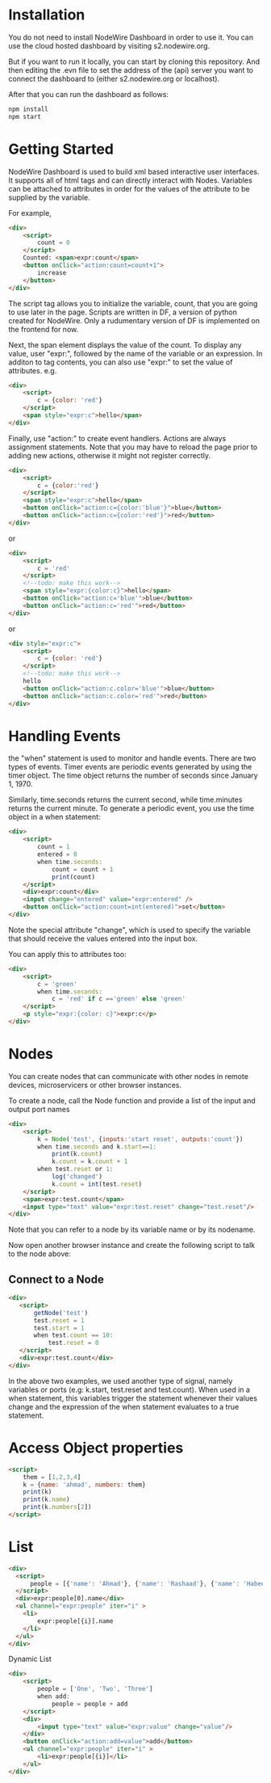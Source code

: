 Installation
================
You do not need to install NodeWire Dashboard in order to use it. You can use the cloud hosted dashboard by visiting s2.nodewire.org.

But if you want to run it locally, you can start by cloning this repository. And then editing the .evn file to set the address of the (api) server you want to connect the dashboard to (either s2.nodewire.org or localhost).

After that you can run the dashboard as follows:

```bash
npm install
npm start
```

Getting Started
=========
NodeWire Dashboard is used to build xml based interactive user interfaces. It supports all of html tags and can directly interact with Nodes. Variables can be attached to attributes in order for the values of the attribute to be supplied by the variable. 

For example,

```html
<div>
    <script>
        count = 0 
    </script>
    Counted: <span>expr:count</span> 
    <button onClick="action:count=count+1">
        increase
    </button>
</div>
```

The script tag allows you to initialize the variable, count, that you are going to use later in the page. Scripts are written in DF, a version of python created for NodeWire.
Only a rudumentary version of DF is implemented on the frontend for now.

Next, the span element displays the value of the count. To display any value, user "expr:", followed by the name of the variable or an expression. In additon to tag contents, you can also use "expr:" to set the value of attributes. e.g.

```html
<div>
    <script>
        c = {color: 'red'}
    </script>
    <span style="expr:c">hello</span>
</div>
```

Finally, use "action:" to create event handlers. Actions are always assignment statements. Note that you may have to reload the page prior to adding new actions, otherwise it might not register correctly.

```html
<div>
    <script>
        c = {color:'red'}
    </script>
    <span style="expr:c">hello</span>
    <button onClick="action:c={color:'blue'}">blue</button>
    <button onClick="action:c={color:'red'}">red</button>
</div>
```

or

```html
<div>
    <script>
        c = 'red'
    </script>
    <!--todo: make this work-->
    <span style="expr:{color:c}">hello</span>
    <button onClick="action:c='blue'">blue</button>
    <button onClick="action:c='red'">red</button>
</div>
```
or

```html
<div style="expr:c">
    <script>
        c = {color: 'red'}
    </script>
    <!--todo: make this work-->
    hello
    <button onClick="action:c.color='blue'">blue</button>
    <button onClick="action:c.color='red'">red</button>
</div>
```

Handling Events
=========
the "when" statement is used to monitor and handle events. There are two types of events. Timer events are periodic events generated by using the timer object. The time object returns the number of seconds since January 1, 1970.

Similarly, time.seconds returns the current second, while time.minutes returns the current minute. To generate a periodic event, you use the time object in a when statement:

```html
<div>
    <script>
        count = 1
        entered = 0
        when time.seconds:
            count = count + 1
            print(count)
    </script>
    <div>expr:count</div>
    <input change="entered" value="expr:entered" />
    <button onClick="action:count=int(entered)">set</button>
</div>
```

Note the special attribute "change", which is used to specify the variable that should receive the values entered into the input box.

You can apply this to attributes too:
```html
<div>
    <script>
        c = 'green'
        when time.seconds:
            c = 'red' if c =='green' else 'green'
    </script>
    <p style="expr:{color: c}">expr:c</p>
</div>
```

Nodes
==========
You can create nodes that can communicate with other nodes in remote devices, microservicers or other browser instances.

To create a node, call the Node function and provide a list of the input and output port names

```html
<div>
    <script>
        k = Node('test', {inputs:'start reset', outputs:'count'})
        when time.seconds and k.start==1:
            print(k.count) 
            k.count = k.count + 1
        when test.reset or 1:
            log('changed')
            k.count = int(test.reset)
    </script>
    <span>expr:test.count</span>
    <input type="text" value="expr:test.reset" change="test.reset"/>
</div>
```
Note that you can refer to a node by its variable name or by its nodename.

Now open another browser instance and create the following script to talk to the node above:


Connect to a Node
------------

```html
<div>
   <script>
       getNode('test')
       test.reset = 1 
       test.start = 1
       when test.count == 10:
           test.reset = 0
   </script> 
   <div>expr:test.count</div>
</div>  
```

In the above two examples, we used another type of signal, namely variables or ports (e.g: k.start, test.reset and test.count). When used in a when statement, this variables trigger the statement whenever their values change and the expression of the when statement evaluates to a true statement.

Access Object properties
========================
```html
<script>
    them = [1,2,3,4]
    k = {name: 'ahmad', numbers: them}  
    print(k) 
    print(k.name)
    print(k.numbers[2])
</script>
```

List
====
```html
<div>
  <script>
      people = [{'name': 'Ahmad'}, {'name': 'Rashaad'}, {'name': 'Habeeb'}]
  </script>
  <div>expr:people[0].name</div>
  <ul channel="expr:people" iter="i" >
    <li>
        expr:people[{i}].name
    </li>
  </ul>
</div>
```

Dynamic List
```html
<div>
    <script>
        people = ['One', 'Two', 'Three']
        when add:
        	people = people + add
    </script>
    <div>
        <input type="text" value="expr:value" change="value"/>
    </div>
    <button onClick="action:add=value">add</button>
    <ul channel="expr:people" iter="i" >
        <li>expr:people[{i}]</li>
    </ul>
</div>
```
